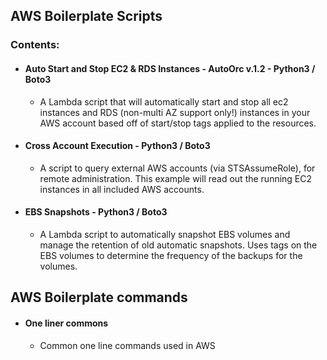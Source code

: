 ## AWS Boilerplate Scripts
### Contents:

* #### Auto Start and Stop EC2 & RDS Instances - **AutoOrc v.1.2** - Python3 / Boto3
  * A Lambda script that will automatically start and stop all ec2 instances and RDS (non-multi AZ support only!) instances in your AWS account based off of start/stop tags applied to the resources.


* #### Cross Account Execution - Python3 / Boto3
  * A script to query external AWS accounts (via STSAssumeRole), for remote administration. This example will read out the running EC2 instances in all included AWS accounts.


* #### EBS Snapshots - Python3 / Boto3
  * A Lambda script to automatically snapshot EBS volumes and manage the retention of old automatic snapshots. Uses tags on the EBS volumes to determine the frequency of the backups for the volumes.




## AWS Boilerplate commands

* #### One liner commons
  * Common one line commands used in AWS
